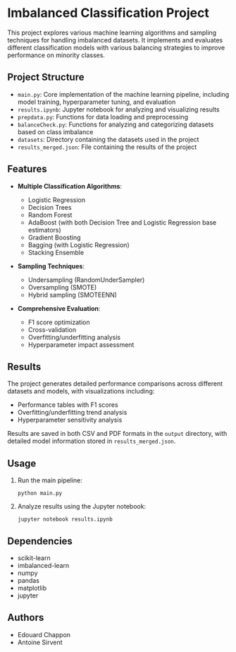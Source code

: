 # Imbalanced Classification Project

This project explores various machine learning algorithms and sampling techniques for handling imbalanced datasets. It implements and evaluates different classification models with various balancing strategies to improve performance on minority classes.

## Project Structure

- `main.py`: Core implementation of the machine learning pipeline, including model training, hyperparameter tuning, and evaluation
- `results.ipynb`: Jupyter notebook for analyzing and visualizing results
- `prepdata.py`: Functions for data loading and preprocessing
- `balanceCheck.py`: Functions for analyzing and categorizing datasets based on class imbalance
- `datasets`: Directory containing the datasets used in the project 
- `results_merged.json`: File containing the results of the project

## Features

- **Multiple Classification Algorithms**:
  - Logistic Regression
  - Decision Trees
  - Random Forest
  - AdaBoost (with both Decision Tree and Logistic Regression base estimators)
  - Gradient Boosting
  - Bagging (with Logistic Regression)
  - Stacking Ensemble

- **Sampling Techniques**:
  - Undersampling (RandomUnderSampler)
  - Oversampling (SMOTE)
  - Hybrid sampling (SMOTEENN)

- **Comprehensive Evaluation**:
  - F1 score optimization
  - Cross-validation
  - Overfitting/underfitting analysis
  - Hyperparameter impact assessment

## Results

The project generates detailed performance comparisons across different datasets and models, with visualizations including:
- Performance tables with F1 scores
- Overfitting/underfitting trend analysis
- Hyperparameter sensitivity analysis

Results are saved in both CSV and PDF formats in the `output` directory, with detailed model information stored in `results_merged.json`.

## Usage

1. Run the main pipeline:
   ```
   python main.py
   ```

2. Analyze results using the Jupyter notebook:
   ```
   jupyter notebook results.ipynb
   ```

## Dependencies

- scikit-learn
- imbalanced-learn
- numpy
- pandas
- matplotlib
- jupyter

## Authors

- Edouard Chappon
- Antoine Sirvent

